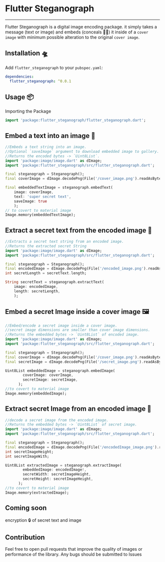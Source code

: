 <!--
This README describes the package. If you publish this package to pub.dev,
this README's contents appear on the landing page for your package.

For information about how to write a good package README, see the guide for
[writing package pages](https://dart.dev/guides/libraries/writing-package-pages).

For general information about developing packages, see the Dart guide for
[creating packages](https://dart.dev/guides/libraries/create-library-packages)
and the Flutter guide for
[developing packages and plugins](https://flutter.dev/developing-packages).
-->

# Flutter Steganograph

***
Flutter Steganograph is a digital image encoding package. it simply takes a message (text or image)
and embeds (conceals 🕵️‍♂️) it inside of a `cover image` with minimum possible alteration to the original `cover image`.

## Installation 🛸

Add `flutter_steganograph` to your `pubspec.yaml`:

```yaml
dependencies:
  flutter_steganograph: ^0.0.1
```

## Usage 📦

Importing the Package

```dart
import 'package:flutter_steganograph/flutter_steganograph.dart';
```

## Embed a text into an image 🔩

```dart
//Embeds a text string into an image.
//Optional `saveImage` argument to download embedded image to gallery.
//Returns the encoded bytes -> `Uint8List`.
import 'package:image/image.dart' as dImage;
import 'package:flutter_steganograph/src/flutter_steganograph.dart';

final steganograph = Steganograph();
final coverImage = dImage.decodePng(File('/cover_image.png').readAsBytesSync())!;

final embeddedTextImage = steganograph.embedText(
    image: coverImage, 
    text: 'super secret text',
    saveImage: true
    );
// to covert to material image
Image.memory(embeddedTextImage);
```

## Extract a secret text from the encoded image 🔬

```dart
//Extracts a secret text string from an encoded image.
//Returns the extracted secret String
import 'package:image/image.dart' as dImage;
import 'package:flutter_steganograph/src/flutter_steganograph.dart';

final steganograph = Steganograph();
final encodedImage = dImage.decodePng(File('/encoded_image.png').readAsBytesSync())!;
int secretLength = secretText.length;

String secretText = steganograph.extractText(
    image: encodedImage, 
    length: secretLength,
    );

```

## Embed a secret Image inside a cover image 🖼️

```dart
//Embed/encode a secret image inside a cover image.
//secret image dimensions are smaller than cover image dimensions.
//Returns the embedded bytes -> `Uint8List` of encoded image.
import 'package:image/image.dart' as dImage;
import 'package:flutter_steganograph/src/flutter_steganograph.dart';

final steganograph = Steganograph();
final coverImage = dImage.decodePng(File('/cover_image.png').readAsBytesSync())!;
final secretImage = dImage.decodePng(File('/secret_image.png').readAsBytesSync())!;

Uint8List embeddedImage = steganograph.embedImage(
        coverImage: coverImage,
        secretImage: secretImage,
      );
//to covert to material image
Image.memory(embeddedImage);
```

## Extract secret Image from an encoded image 🧮

```dart
//decode a secret image from the encoded image.
//Returns the embedded bytes -> `Uint8List` of secret image.
import 'package:image/image.dart' as dImage;
import 'package:flutter_steganograph/src/flutter_steganograph.dart';

final steganograph = Steganograph();
final encodedImage = dImage.decodePng(File('/encodedImage_image.png').readAsBytesSync())!;
int secretImageHeight;
int secretImageWith;

Uint8List extractedImage = steganograph.extractImage(
        embeddedImage: encodedImage!,
        secretWidth: secretImageHeight,
        secretHeight: secretImageHeight,
      );
//to covert to material image
Image.memory(extractedImage);
```


## Coming soon
encryption 🔒 of secret text and image

## Contribution
Feel free to open pull requests that improve the quality of images or performance of the library.
Any bugs should be submitted to Issues
